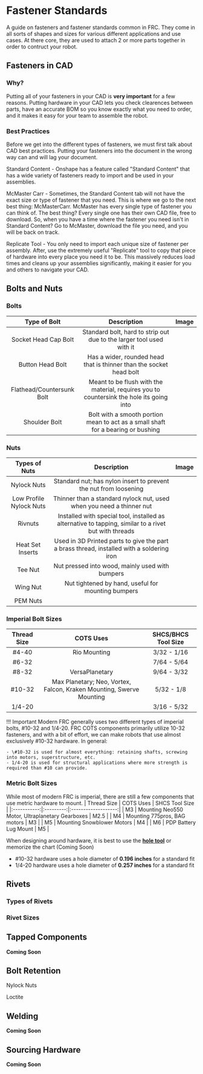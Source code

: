 # Fastener Standards

A guide on fasteners and fastener standards common in FRC. They come in all sorts of shapes and sizes for various different applications and use cases. At there core, they are used to attach 2 or more parts together in order to contruct your robot. 

## Fasteners in CAD

### Why?

Putting all of your fasteners in your CAD is **very important** for a few reasons. Putting hardware in your CAD lets you check clearences between parts, have an accurate BOM so you know exactly what you need to order, and it makes it easy for your team to assemble the robot. 

### Best Practices

Before we get into the different types of fasteners, we must first talk about CAD best practices. Putting your fasteners into the document in the wrong way can and will lag your document. 

Standard Content - Onshape has a feature called "Standard Content" that has a wide variety of fasteners ready to import and be used in your assemblies. 

McMaster Carr - Sometimes, the Standard Content tab will not have the exact size or type of fastener that you need. This is where we go to the next best thing: McMasterCarr. McMaster has every single type of fastener you can think of. The best thing? Every single one has their own CAD file, free to download. So, when you have a time where the fastener you need isn't in Standard Content? Go to McMaster, download the file you need, and you will be back on track. 

Replicate Tool - You only need to import each unique size of fastener per assembly. After, use the extremely useful "Replicate" tool to copy that piece of hardware into every place you need it to be. This massively reduces load times and cleans up your assemblies significantly, making it easier for you and others to navigate your CAD.

## Bolts and Nuts

### Bolts
| Type of Bolt | Description | Image |
|:--------------:|:-------:|:-------:|
| Socket Head Cap Bolt | Standard bolt, hard to strip out due to the larger tool used with it |  |
| Button Head Bolt | Has a wider, rounded head that is thinner than the socket head bolt |  |
| Flathead/Countersunk Bolt | Meant to be flush with the material, requires you to countersink the hole its going into |  |
| Shoulder Bolt | Bolt with a smooth portion mean to act as a small shaft for a bearing or bushing |  |

### Nuts
| Types of Nuts | Description | Image |
|:-------------:|:-------:|:---------:|
| Nylock Nuts | Standard nut; has nylon insert to prevent the nut from loosening |  |
| Low Profile Nylock Nuts | Thinner than a standard nylock nut, used when you need a thinner nut |  |
| Rivnuts | Installed with special tool, installed as alternative to tapping, similar to a rivet but with threads |  |
| Heat Set Inserts | Used in 3D Printed parts to give the part a brass thread, installed with a soldering iron |  |
| Tee Nut | Nut pressed into wood, mainly used with bumpers |  |
| Wing Nut | Nut tightened by hand, useful for mounting bumpers |  |
| PEM Nuts |  |  |

### Imperial Bolt Sizes
| Thread Size | COTS Uses | SHCS/BHCS Tool Size |
|:-----------:|:---------:|:-------------------:|
| \#4-40 | Rio Mounting | 3/32 - 1/16 |
| \#6-32 |  | 7/64 - 5/64 |
| \#8-32 | VersaPlanetary | 9/64 - 3/32 |
| \#10-32 | Max Planetary; Neo, Vortex, Falcon, Kraken Mounting, Swerve Mounting | 5/32 - 1/8 |
| 1/4-20 |  | 3/16 - 5/32 |

!!! Important
    Modern FRC generally uses two different types of imperial bolts, #10-32 and 1/4-20. FRC COTS components primarily utilize 10-32 fasteners, and with a bit of effort, we can make robots that use almost exclusively #10-32 hardware. In general:

    - \#10-32 is used for almost everything: retaining shafts, screwing into motors, superstructure, etc.
    - 1/4-20 is used for structural applications where more strength is required than #10 can provide. 

### Metric Bolt Sizes
While most of modern FRC is imperial, there are still a few components that use metric hardware to mount.
| Thread Size | COTS Uses | SHCS Tool Size |
|:-----------:|:---------:|:-------------------:|
| M3 | Mounting Neo550 Motor, Ultraplanetary Gearboxes | M2.5 |
| M4 | Mounting 775pros, BAG motors | M3 |
| M5 | Mounting Snowblower Motors | M4 |
| M6 | PDP Battery Lug Mount | M5 |


When designing around hardware, it is best to use the **[hole tool](https://cad.onshape.com/help/Content/hole.htm)** or memorize the chart (Coming Soon)

- \#10-32 hardware uses a hole diameter of **0.196 inches** for a standard fit
- 1/4-20 hardware uses a hole diameter of **0.257 inches** for a standard fit

## Rivets

### Types of Rivets

### Rivet Sizes

## Tapped Components

**Coming Soon**

## Bolt Retention

Nylock Nuts

Loctite


## Welding

**Coming Soon**

## Sourcing Hardware

**Coming Soon**

<!-- Include different kinds of hardware and where to buy them? -->



<br>